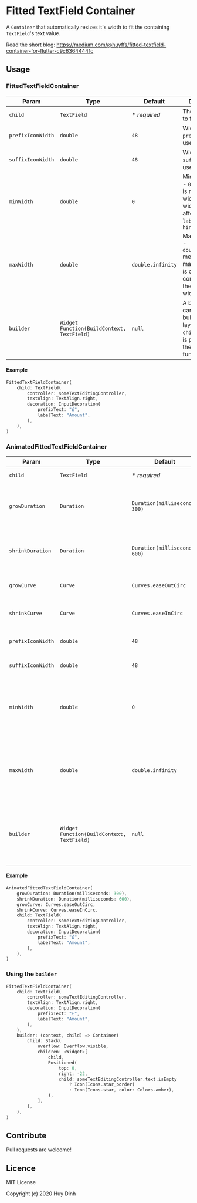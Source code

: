 # Fitted TextField Container

A `Container` that automatically resizes it's width to fit the containing `TextField`'s text value.

Read the short blog: https://medium.com/@huyffs/fitted-textfield-container-for-flutter-c9c63644441c

## Usage

### FittedTextFieldContainer

| Param             | Type                                       | Default           | Description                                                                                                    |
|-------------------|--------------------------------------------|-------------------|----------------------------------------------------------------------------------------------------------------|
| `child`           | `TextField`                                | * _required_      | The `TextField` to fit                                                                                         |
| `prefixIconWidth` | `double`                                   | `48`              | Width of the `prefixIcon` (if used)                                                                            |
| `suffixIconWidth` | `double`                                   | `48`              | Width of the `suffixIcon` (if used)                                                                            |
| `minWidth`        | `double`                                   | `0`               | Minimum width - `0` means there is no minimum width - the width will be affected by `labelText` and `hintText` |
| `maxWidth`        | `double`                                   | `double.infinity` | Maximum width - `double.infinity` means that the maximum width is only constrained by the parent widget        |
| `builder`         | `Widget Function(BuildContext, TextField)` | `null`            | A builder that can be used to build complex layouts. The `child` TextField is provided to the build function   |

#### Example

```dart
FittedTextFieldContainer(
    child: TextField(
        controller: someTextEditingController,
        textAlign: TextAlign.right,
        decoration: InputDecoration(
            prefixText: "£",
            labelText: "Amount",
        ),
    ),
)
```

### AnimatedFittedTextFieldContainer
| Param             | Type                                       | Default                       | Description                                                                                                    |
|-------------------|--------------------------------------------|-------------------------------|----------------------------------------------------------------------------------------------------------------|
| `child`           | `TextField`                                | * _required_                  | The `TextField` to fit                                                                                         |
| `growDuration`    | `Duration`                                 | `Duration(milliseconds: 300)` | Duration to animate the container's width when `TextField` grows                                               |
| `shrinkDuration`  | `Duration`                                 | `Duration(milliseconds: 600)` | Duration to animate the container's width when `TextField` shrinks                                             |
| `growCurve`       | `Curve`                                    | `Curves.easeOutCirc`          | The curve to use in the grow animation                                                                         |
| `shrinkCurve`     | `Curve`                                    | `Curves.easeInCirc`           | The curve to use in the shrink animation                                                                       |
| `prefixIconWidth` | `double`                                   | `48`                          | Width of the `prefixIcon` (if used)                                                                            |
| `suffixIconWidth` | `double`                                   | `48`                          | Width of the `suffixIcon` (if used)                                                                            |
| `minWidth`        | `double`                                   | `0`                           | Minimum width - `0` means there is no minimum width - the width will be affected by `labelText` and `hintText` |
| `maxWidth`        | `double`                                   | `double.infinity`             | Maximum width - `double.infinity` means that the maximum width is only constrained by the parent widget        |
| `builder`         | `Widget Function(BuildContext, TextField)` | `null`                        | A builder that can be used to build complex layouts. The `child` TextField is provided to the build function   |

#### Example

```dart
AnimatedFittedTextFieldContainer(
    growDuration: Duration(milliseconds: 300),
    shrinkDuration: Duration(milliseconds: 600),
    growCurve: Curves.easeOutCirc,
    shrinkCurve: Curves.easeInCirc,
    child: TextField(
        controller: someTextEditingController,
        textAlign: TextAlign.right,
        decoration: InputDecoration(
            prefixText: "£",
            labelText: "Amount",
        ),
    ),
)
```

### Using the `builder`
```dart
FittedTextFieldContainer(
    child: TextField(
        controller: someTextEditingController,
        textAlign: TextAlign.right,
        decoration: InputDecoration(
            prefixText: "£",
            labelText: "Amount",
        ),
    ),
    builder: (context, child) => Container(
        child: Stack(
            overflow: Overflow.visible,
            children: <Widget>[
                child,
                Positioned(
                    top: 0,
                    right: -22,
                    child: someTextEditingController.text.isEmpty
                        ? Icon(Icons.star_border)
                        : Icon(Icons.star, color: Colors.amber),
                ),
            ],
        ),
    ),
)
```

## Contribute

Pull requests are welcome!

## Licence

MIT License

Copyright (c) 2020 Huy Dinh
